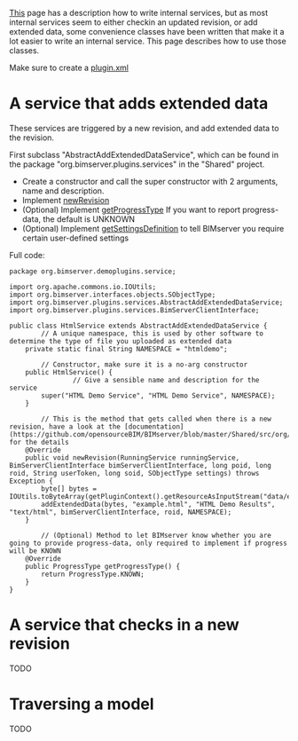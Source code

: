 [This](Service-Plugin.md) page has a description how to write internal services, but as most internal services seem to either checkin an updated revision, or add extended data, some convenience classes have been written that make it a lot easier to write an internal service. This page describes how to use those classes.

Make sure to create a [plugin.xml](Plugin-Development.md#so-how-to-develop-a-plugin)

# A service that adds extended data

These services are triggered by a new revision, and add extended data to the revision.

First subclass "AbstractAddExtendedDataService", which can be found in the package "org.bimserver.plugins.services" in the "Shared" project.

- Create a constructor and call the super constructor with 2 arguments, name and description.
- Implement [newRevision](https://github.com/opensourceBIM/BIMserver/blob/master/Shared/src/org/bimserver/plugins/services/AbstractService.java#L88)
- (Optional) Implement [getProgressType](https://github.com/opensourceBIM/BIMserver/blob/master/Shared/src/org/bimserver/plugins/services/AbstractService.java#L94) If you want to report progress-data, the default is UNKNOWN
- (Optional) Implement [getSettingsDefinition](https://github.com/opensourceBIM/BIMserver/blob/master/Shared/src/org/bimserver/plugins/Plugin.java#L64) to tell BIMserver you require certain user-defined settings

Full code:

```
package org.bimserver.demoplugins.service;

import org.apache.commons.io.IOUtils;
import org.bimserver.interfaces.objects.SObjectType;
import org.bimserver.plugins.services.AbstractAddExtendedDataService;
import org.bimserver.plugins.services.BimServerClientInterface;

public class HtmlService extends AbstractAddExtendedDataService {
        // A unique namespace, this is used by other software to determine the type of file you uploaded as extended data
	private static final String NAMESPACE = "htmldemo";

        // Constructor, make sure it is a no-arg constructor
	public HtmlService() {
                // Give a sensible name and description for the service
		super("HTML Demo Service", "HTML Demo Service", NAMESPACE);
	}

        // This is the method that gets called when there is a new revision, have a look at the [documentation](https://github.com/opensourceBIM/BIMserver/blob/master/Shared/src/org/bimserver/plugins/services/AbstractService.java#L92) for the details
	@Override
	public void newRevision(RunningService runningService, BimServerClientInterface bimServerClientInterface, long poid, long roid, String userToken, long soid, SObjectType settings) throws Exception {
		byte[] bytes = IOUtils.toByteArray(getPluginContext().getResourceAsInputStream("data/example.html"));
		addExtendedData(bytes, "example.html", "HTML Demo Results", "text/html", bimServerClientInterface, roid, NAMESPACE);
	}

        // (Optional) Method to let BIMserver know whether you are going to provide progress-data, only required to implement if progress will be KNOWN
	@Override
	public ProgressType getProgressType() {
		return ProgressType.KNOWN;
	}
}
```

# A service that checks in a new revision

TODO

# Traversing a model

TODO
